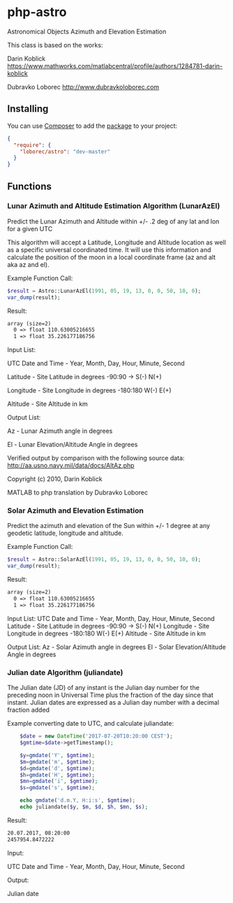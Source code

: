 php-astro
===========

Astronomical Objects Azimuth and Elevation Estimation 

This class is based on the works:

Darin Koblick https://www.mathworks.com/matlabcentral/profile/authors/1284781-darin-koblick

Dubravko Loborec http://www.dubravkoloborec.com


## Installing

You can use [Composer](http://getcomposer.org/) to add the [package](https://packagist.org/packages/loborec/zf2-message) to your project:

```json
{
  "require": {
    "loborec/astro": "dev-master"
  }
}
```

## Functions
### Lunar Azimuth and Altitude Estimation Algorithm (LunarAzEl)
Predict the Lunar Azimuth and Altitude within +/- .2 deg of any lat and lon for a given UTC

This algorithm will accept a Latitude, Longitude and Altitude location as well as a specific universal coordinated time. It will use this information and calculate the position of the moon in a local coordinate frame (az and alt aka az and el).

Example Function Call: 
```php
$result = Astro::LunarAzEl(1991, 05, 19, 13, 0, 0, 50, 10, 0);
var_dump(result);
```
Result:
```txt
array (size=2)
  0 => float 110.63005216655
  1 => float 35.226177186756
```

Input List: 

UTC Date and Time - Year, Month, Day, Hour, Minute, Second

Latitude - Site Latitude in degrees -90:90 -> S(-) N(+) 

Longitude - Site Longitude in degrees -180:180 W(-) E(+) 

Altitude - Site Altitude in km

Output List: 

Az - Lunar Azimuth angle in degrees 

El - Lunar Elevation/Altitude Angle in degrees

Verified output by comparison with the following source data: http://aa.usno.navy.mil/data/docs/AltAz.php

Copyright (c) 2010, Darin Koblick

MATLAB to php translation by Dubravko Loborec

### Solar Azimuth and Elevation Estimation
Predict the azimuth and elevation of the Sun within +/- 1 degree at any geodetic latitude, longitude and altitude.

Example Function Call: 
```php
$result = Astro::SolarAzEl(1991, 05, 19, 13, 0, 0, 50, 10, 0);
var_dump(result);
```
Result:
```txt
array (size=2)
  0 => float 110.63005216655
  1 => float 35.226177186756
```

Input List: 
UTC Date and Time - Year, Month, Day, Hour, Minute, Second 
Latitude - Site Latitude in degrees -90:90 -> S(-) N(+)
Longitude - Site Longitude in degrees -180:180 W(-) E(+)
Altitude - Site Altitude in km

Output List: 
Az - Solar Azimuth angle in degrees
El - Solar Elevation/Altitude Angle in degrees

### Julian date Algorithm (juliandate)
The Julian date (JD) of any instant is the Julian day number for the preceding noon in Universal Time plus the fraction of the day since that instant. Julian dates are expressed as a Julian day number with a decimal fraction added

Example converting date to UTC, and calculate juliandate:

```php
    $date = new DateTime('2017-07-20T10:20:00 CEST');
    $gmtime=$date->getTimestamp();

    $y=gmdate('Y', $gmtime);
    $m=gmdate('m', $gmtime);
    $d=gmdate('d', $gmtime);
    $h=gmdate('H', $gmtime);
    $mn=gmdate('i', $gmtime);
    $s=gmdate('s', $gmtime);

    echo gmdate('d.m.Y, H:i:s', $gmtime);
    echo juliandate($y, $m, $d, $h, $mn, $s);
```
Result:
```txt
20.07.2017, 08:20:00
2457954.8472222
```

Input: 

UTC Date and Time - Year, Month, Day, Hour, Minute, Second

Output:

Julian date